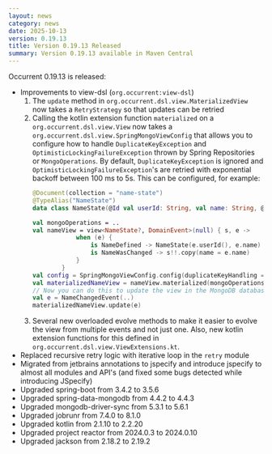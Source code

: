 ```yaml
---
layout: news
category: news
date: 2025-10-13
version: 0.19.13
title: Version 0.19.13 Released
summary: Version 0.19.13 available in Maven Central 
---
```


Occurrent 0.19.13 is released:

* Improvements to view-dsl (`org.occurrent:view-dsl`)
    1. The `update` method in `org.occurrent.dsl.view.MaterializedView` now takes a `RetryStrategy` so that updates can be retried
    2. Calling the kotlin extension function `materialized` on a `org.occurrent.dsl.view.View` now takes a `org.occurrent.dsl.view.SpringMongoViewConfig` that allows you to configure how to handle
       `DuplicateKeyException` and `OptimisticLockingFailureException` thrown by Spring Repositories or `MongoOperations`.
       By default, `DuplicateKeyException` is ignored and `OptimisticLockingFailureException`'s are retried with exponential backoff between 100 ms to 5s. This can be configured, for example:
       ```kotlin
       @Document(collection = "name-state")
       @TypeAlias("NameState")
       data class NameState(@Id val userId: String, val name: String, @Version val version: Long? = null)
       
       val mongoOperations = .. 
       val nameView = view<NameState?, DomainEvent>(null) { s, e ->
                   when (e) {
                       is NameDefined -> NameState(e.userId(), e.name)
                       is NameWasChanged -> s!!.copy(name = e.name)
                   }
               }      
       val config = SpringMongoViewConfig.config(duplicateKeyHandling = ignore(), optimisticLockingHandling = rethrow())                          
       val materializedNameView = nameView.materialized(mongoOperations, config, DomainEvent::userId)
       // Now you can do this to update the view in the MongoDB database from an event
       val e = NameChangedEvent(..)
       materializedNameView.update(e)
       ```
    3. Several new overloaded evolve methods to make it easier to evolve the view from multiple events and not just one. Also, new kotlin extension functions for this defined in
       `org.occurrent.dsl.view.ViewExtensions.kt`.
* Replaced recursive retry logic with iterative loop in the `retry` module
* Migrated from jetbrains annotations to jspecify and introduce jspecify to almost all modules and API's (and fixed some bugs detected while introducing JSpecify)
* Upgraded spring-boot from 3.4.2 to 3.5.6
* Upgraded spring-data-mongodb from 4.4.2 to 4.4.3
* Upgraded mongodb-driver-sync from 5.3.1 to 5.6.1
* Upgraded jobrunr from 7.4.0 to 8.1.0
* Upgraded kotlin from 2.1.10 to 2.2.20
* Upgraded project reactor from 2024.0.3 to 2024.0.10
* Upgraded jackson from 2.18.2 to 2.19.2 